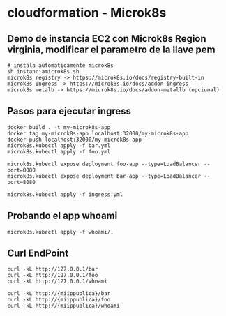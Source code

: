 # cloudformation - Microk8s

## Demo de instancia EC2 con Microk8s Region virginia, modificar el parametro de la llave pem
```
# instala automaticamente microk8s
sh instanciamicrok8s.sh 
microk8s registry -> https://microk8s.io/docs/registry-built-in
microk8s Ingress -> https://microk8s.io/docs/addon-ingress
microk8s metalb -> https://microk8s.io/docs/addon-metallb (opcional)
```
## Pasos para ejecutar ingress
```
docker build . -t my-microk8s-app
docker tag my-microk8s-app localhost:32000/my-microk8s-app
docker push localhost:32000/my-microk8s-app
microk8s.kubectl apply -f bar.yml
microk8s.kubectl apply -f foo.yml

microk8s.kubectl expose deployment foo-app --type=LoadBalancer --port=8080
microk8s.kubectl expose deployment bar-app --type=LoadBalancer --port=8080

microk8s.kubectl apply -f ingress.yml
```
## Probando el app whoami
```
microk8s.kubectl apply -f whoami/.

```
## Curl EndPoint
```
curl -kL http://127.0.0.1/bar
curl -kL http://127.0.0.1/foo
curl -kL http://127.0.0.1/whoami

curl -kL http://{miippublica}/bar
curl -kL http://{miippublica}/foo
curl -kL http://{miippublica}/whoami
```